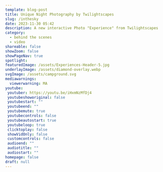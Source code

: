 ```yaml
---
template: blog-post
title: Unique Night Photography by Twilightscapes
slug: /inthesky
date: 2023-11-30 05:42
description: A new interactive Photo "Experience" from Twilightscapes
category:
  - behind the scenes
  - video
shareable: false
showZoom: false
showPageNav: true
spotlight: 
featuredImage: /assets/Experiences-Header-5.jpg
underlayImage: /assets/diamond-overlay.webp
svgImage: /assets/campground.svg
mediawarnings:
  viewerwarning: MA
youtube:
 youtuber: https://youtu.be/iHxmNzMfDj4
 youtubeshoworiginal: false
 youtubestart: ""
 youtubeend: ""
 youtubemute: true
 youtubecontrols: false
 youtubeautostart: true
 youtubeloop: true
 clicktoplay: false
 showVidOnly: false
 customcontrols: false
 audioend: ""
 audiotitle: ""
 audiostart: ""
homepage: false
draft: null
---
```

